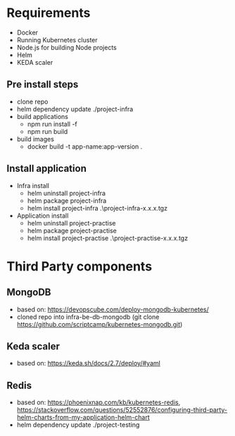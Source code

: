 # Requirements
- Docker
- Running Kubernetes cluster
- Node.js for building Node projects
- Helm
- KEDA scaler

## Pre install steps
- clone repo
- helm dependency update ./project-infra
- build applications
    - npm run install -f
    - npm run build
- build images
    - docker build -t app-name:app-version .

## Install application
- Infra install
    - helm uninstall project-infra
    - helm package project-infra
    - helm install project-infra .\project-infra-x.x.x.tgz
- Application install
    - helm uninstall project-practise
    - helm package project-practise
    - helm install project-practise .\project-practise-x.x.x.tgz

# Third Party components

## MongoDB
- based on: https://devopscube.com/deploy-mongodb-kubernetes/
- cloned repo into infra-be-db-mongodb (git clone https://github.com/scriptcamp/kubernetes-mongodb.git)

## Keda scaler
- based on: https://keda.sh/docs/2.7/deploy/#yaml

## Redis
- based on: https://phoenixnap.com/kb/kubernetes-redis, https://stackoverflow.com/questions/52552876/configuring-third-party-helm-charts-from-my-application-helm-chart
- helm dependency update ./project-testing